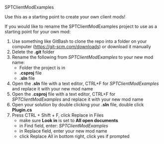 SPTClientModExamples

Use this as a starting point to create your own client mods!



If you would like to rename the SPTClientModExamples project to use as a starting point for your own mod:

1. Use something like GitBash to clone the repo into a folder on your computer (https://git-scm.com/downloads) or download it manually
2. Delete the **.git** folder
3. Rename the following from _SPTClientModExamples_ to your new mod name:
    * Folder the project is in
    * **.csproj** file
    * **.sln** file
4. Open the **.sln** file with a text editor, CTRL+F for _SPTClientModExamples_ and replace it with your new mod name
5. Open the **.csproj** file with a text editor, CTRL+F for _SPTClientModExamples_ and replace it with your new mod name
6. Open your solution by double clicking your **.sln** file, double click **Plugin.cs**
7. Press CTRL + Shift + F, click Replace in Files
    * make sure **Look in** is set to **All open documents**
    * in Find field, enter: _SPTClientModExamples_
    * in Replace field, enter your new mod name
    * click Replace All in bottom right, click yes if prompted
